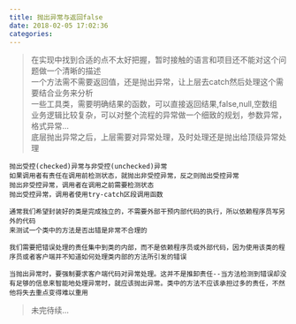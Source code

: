 ```yaml
---
title: 抛出异常与返回false
date: 2018-02-05 17:02:36
categories: 
---
```



> 在实现中找到合适的点不太好把握，暂时接触的语言和项目还不能对这个问题做一个清晰的描述  
> 一个方法需不需要返回值，还是抛出异常，让上层去catch然后处理这个需要结合业务来分析  
> 一些工具类，需要明确结果的函数，可以直接返回结果,false,null,空数组  
> 业务逻辑比较复杂，可以对整个流程的异常做一个细致的规划，参数异常，格式异常...  
> 底层抛出异常之后，上层需要对异常处理，及时处理还是抛出给顶级异常处理

	抛出受控(checked)异常与非受控(unchecked)异常
	如果调用者有责任在调用前检测状态，就抛出非受控异常，反之则抛出受控异常
	抛出非受控异常，调用者在调用之前需要检测状态
	抛出受控异常，调用者使用try-catch区段调用函数
	
	通常我们希望封装好的类是完成独立的，不需要外部干预内部代码的执行，所以依赖程序员写另外的代码
	来测试一个类中的方法是否出错是非常不合理的
	
	我们需要把错误处理的责任集中到类的内部，而不是依赖程序员或外部代码，因为使用该类的程序员或者客户端并不知道如何处理类内部的方法所引发的错误
	
	当抛出异常时，要强制要求客户端代码对异常处理。这并不是推卸责任--当方法检测到错误却没有足够的信息来智能地处理异常时，就应该抛出异常。类中的方法不应该承担过多的责任，不然他将失去重点变得难以重用

> 未完待续...